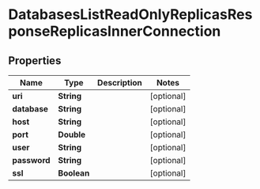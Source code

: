 

# DatabasesListReadOnlyReplicasResponseReplicasInnerConnection


## Properties

| Name | Type | Description | Notes |
|------------ | ------------- | ------------- | -------------|
|**uri** | **String** |  |  [optional] |
|**database** | **String** |  |  [optional] |
|**host** | **String** |  |  [optional] |
|**port** | **Double** |  |  [optional] |
|**user** | **String** |  |  [optional] |
|**password** | **String** |  |  [optional] |
|**ssl** | **Boolean** |  |  [optional] |



